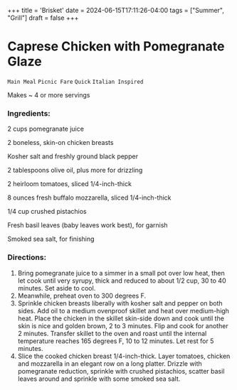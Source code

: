 +++
title = 'Brisket'
date = 2024-06-15T17:11:26-04:00
tags = ["Summer", "Grill"]
draft = false
+++
# Caprese Chicken with Pomegranate Glaze

`Main Meal` `Picnic Fare` `Quick` `Italian Inspired`

Makes ~ 4 or more servings 

### **Ingredients:**

2 cups pomegranate juice

2 boneless, skin-on chicken breasts 

Kosher salt and freshly ground black pepper 

2 tablespoons olive oil, plus more for drizzling 

2 heirloom tomatoes, sliced 1/4-inch-thick

8 ounces fresh buffalo mozzarella, sliced 1/4-inch-thick

1/4 cup crushed pistachios 

Fresh basil leaves (baby leaves work best), for garnish 

Smoked sea salt, for finishing 

### **Directions:**

1. Bring pomegranate juice to a simmer in a small pot over low heat, then let cook until very syrupy, thick and reduced to about 1/2 cup, 30 to 40 minutes. Set aside to cool.
2. Meanwhile, preheat oven to 300 degrees F.
3. Sprinkle chicken breasts liberally with kosher salt and pepper on both sides. Add oil to a medium ovenproof skillet and heat over medium-high heat. Place the chicken in the skillet skin-side down and cook until the skin is nice and golden brown, 2 to 3 minutes. Flip and cook for another 2 minutes. Transfer skillet to the oven and roast until the internal temperature reaches 165 degrees F, 10 to 12 minutes. Let rest for 5 minutes.
4. Slice the cooked chicken breast 1/4-inch-thick. Layer tomatoes, chicken and mozzarella in an elegant row on a long platter. Drizzle with pomegranate reduction, sprinkle with crushed pistachios, scatter basil leaves around and sprinkle with some smoked sea salt.
